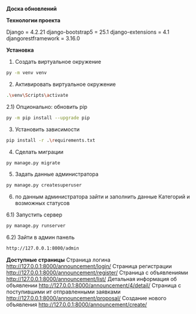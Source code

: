 **Доска обновлений**

**Технологии проекта**

Django = 4.2.21
django-bootstrap5 = 25.1
django-extensions = 4.1
djangorestframework = 3.16.0



**Установка**

1) Создать виртуальное окружение
```bash
py -m venv venv
```
2) Активировать виртуальное окружение
```bash
.\venv\Scripts\activate
```
2.1) Опционально: обновить pip
```bash
py -m pip install --upgrade pip  
```
3) Установить зависимости
```bash
pip install -r .\requirements.txt
```
4) Сделать миграции
```bash
py manage.py migrate
```
5) Задать данные администратора
```bash
py manage.py createsuperuser
```
6) по данным администратора зайти и заполнить данные Категорий и возможных статусов

6.1) Запустить сервер
```bash
py manage.py runserver
```
6.2) Зайти в админ панель
```bash
http://127.0.0.1:8000/admin
```

**Доступные страницы**
Страница логина
http://127.0.0.1:8000/announcement/login/
Страница регистрации
http://127.0.0.1:8000/announcement/register/
Страница с объявлениями
http://127.0.0.1:8000/announcement/list/
Детальная информация об объявлении
http://127.0.0.1:8000/announcement/4/detail/
Страница с поступившими ит отправленными заявками
http://127.0.0.1:8000/announcement/proposal/
Создание нового объявления
http://127.0.0.1:8000/announcement/create/
